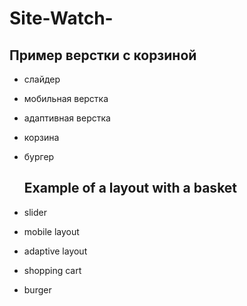# Site-Watch-
## Пример верстки с корзиной 
- слайдер
- мобильная верстка
- адаптивная верстка
- корзина
- бургер

  ## Example of a layout with a basket 
- slider
- mobile layout
- adaptive layout
- shopping cart
- burger
